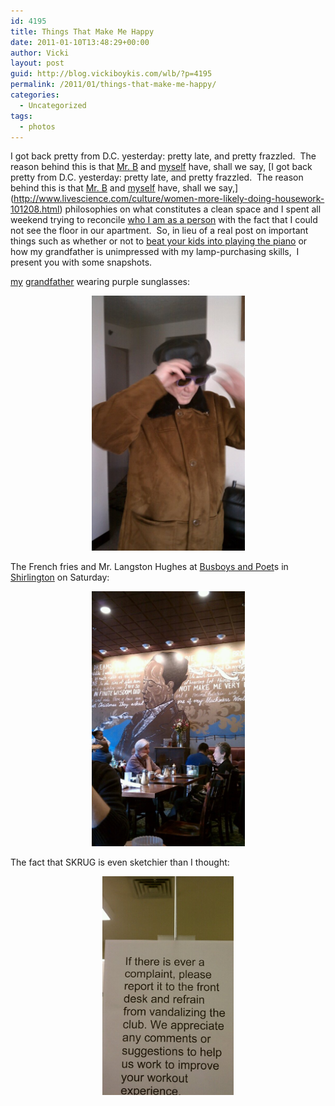 ```yaml
---
id: 4195
title: Things That Make Me Happy
date: 2011-01-10T13:48:29+00:00
author: Vicki
layout: post
guid: http://blog.vickiboykis.com/wlb/?p=4195
permalink: /2011/01/things-that-make-me-happy/
categories:
  - Uncategorized
tags:
  - photos
---
```

I got back pretty from D.C. yesterday: pretty late, and pretty frazzled.  The reason behind this is that [Mr. B](http://4.bp.blogspot.com/_k64p1q0TlLE/SwgNspUnzeI/AAAAAAAAAQI/yxZ-yNHEqxM/s1600/PIGpenish.jpg) and [myself](http://www.imaginaryfriends.com/images/MonkFinale.jpg) have, shall we say, [I got back pretty from D.C. yesterday: pretty late, and pretty frazzled.  The reason behind this is that [Mr. B](http://4.bp.blogspot.com/_k64p1q0TlLE/SwgNspUnzeI/AAAAAAAAAQI/yxZ-yNHEqxM/s1600/PIGpenish.jpg) and [myself](http://www.imaginaryfriends.com/images/MonkFinale.jpg) have, shall we say,](http://www.livescience.com/culture/women-more-likely-doing-housework-101208.html) philosophies on what constitutes a clean space and I spent all weekend trying to reconcile [who I am as a person](http://www.straightdope.com/columns/read/876/how-to-tell-if-youre-anal-retentive) with the fact that I could not see the floor in our apartment.  So, in lieu of a real post on important things such as whether or not to [beat your kids into playing the piano](http://www.neatorama.com/2011/01/09/why-chinese-mothers-are-superior/) or how my grandfather is unimpressed with my lamp-purchasing skills,  I present you with some snapshots.

[my](http://blog.vickiboykis.com/wlb/2010/03/02/visiting-my-grandpa-the-yiddish-speaking-atheist/) [grandfather](http://blog.vickiboykis.com/wlb/2010/06/02/if-my-grandpa-cant-come-to-the-pictures-they-come-to-him/) wearing purple sunglasses:

<p style="text-align: center;">
  <a href="https://raw.githubusercontent.com/veekaybee/wlb/gh-pages/assets/images/2011/01/wpid-IMAG0466.jpg"><img class="aligncenter size-full wp-image-4196" title="wpid-IMAG0466.jpg" src="https://raw.githubusercontent.com/veekaybee/wlb/gh-pages/assets/images/2011/01/wpid-IMAG0466.jpg" alt="" width="245" height="408" /></a>
</p>

The French fries and Mr. Langston Hughes at [Busboys and Poet](http://www.busboysandpoets.com/about.php)s in [Shirlington](http://en.wikipedia.org/wiki/Shirlington,_Arlington,_Virginia) on Saturday:

<p style="text-align: center;">
  <a href="https://raw.githubusercontent.com/veekaybee/wlb/gh-pages/assets/images/2011/01/wpid-IMAG0545.jpg"><img class="aligncenter size-full wp-image-4198" title="wpid-IMAG0545.jpg" src="https://raw.githubusercontent.com/veekaybee/wlb/gh-pages/assets/images/2011/01/wpid-IMAG0545.jpg" alt="" width="245" height="408" /></a>
</p>

<p style="text-align: left;">
  The fact that SKRUG is even sketchier than I thought:
</p>

<p style="text-align: center;">
  <a href="https://raw.githubusercontent.com/veekaybee/wlb/gh-pages/assets/images/2011/01/wpid-IMAG0542.jpg"><img class="aligncenter size-full wp-image-4200" title="wpid-IMAG0542.jpg" src="https://raw.githubusercontent.com/veekaybee/wlb/gh-pages/assets/images/2011/01/wpid-IMAG0542.jpg" alt="" width="210" height="350" /></a>
</p>